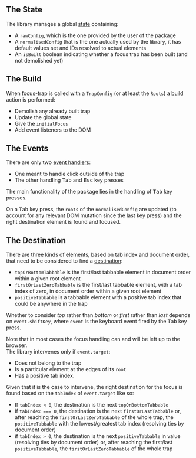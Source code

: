 ## The State

The library manages a global [state](https://github.com/DaviDevMod/focus-trap/blob/main/packages/focus-trap/src/state.ts) containing:

- A `rawConfig`, which is the one provided by the user of the package
- A `normalisedConfig` that is the one actually used by the library, it has default values set and IDs resolved to actual elements
- An `isBuilt` boolean indicating whether a focus trap has been built (and not demolished yet)

## The Build

When [focus-trap](https://github.com/DaviDevMod/focus-trap/blob/main/packages/focus-trap/src/index.ts) is called with a `TrapConfig` (or at least the `Roots`) a [build](https://github.com/DaviDevMod/focus-trap/blob/main/packages/focus-trap/src/trap-actions.ts) action is performed:

- Demolish any already built trap
- Update the global state
- Give the `initialFocus`
- Add event listeners to the DOM

## The Events

There are only two [event handlers](https://github.com/DaviDevMod/focus-trap/blob/main/packages/focus-trap/src/events.ts):

- One meant to handle click outside of the trap
- The other handling <kbd>Tab</kbd> and <kbd>Esc</kbd> key presses

The main functionality of the package lies in the handling of <kbd>Tab</kbd> key presses.

On a <kbd>Tab</kbd> key press, the `roots` of the `normalisedConfig` are updated (to account for any relevant DOM mutation since the last key press) and the right destination element is found and focused.

## The Destination

There are three kinds of elements, based on tab index and document order, that need to be considered to find a [destination](https://github.com/DaviDevMod/focus-trap/blob/main/packages/focus-trap/src/destination.ts):

- `topOrBottomTabbable` is the first/last tabbable element in document order within a given root element
- `firstOrLastZeroTabbable` is the first/last tabbable element, with a tab index of zero, in document order within a given root element
- `positiveTabbable` is a tabbable element with a positive tab index that could be anywhere in the trap

Whether to consider _top_ rather than _bottom_ or _first_ rather than _last_ depends on `event.shiftKey`, where `event` is the keyboard event fired by the <kbd>Tab</kbd> key press.

Note that in most cases the focus handling can and will be left up to the browser.  
The library intervenes only if `event.target`:

- Does not belong to the trap
- Is a particular element at the edges of its `root`
- Has a positive tab index.

Given that it is the case to intervene, the right destination for the focus is found based on the `tabIndex` of `event.target` like so:

- If `tabIndex < 0`, the destination is the next `topOrBottomTabbable`
- if `tabIndex === 0`, the destination is the next `firstOrLastTabbable` or, after reaching the `firstOrLastZeroTabbable` of the whole trap, the `positiveTabbable` with the lowest/greatest tab index (resolving ties by document order)
- if `tabIndex > 0`, the destination is the next `positiveTabbable` in value (resolving ties by document order) or, after reaching the first/last `positiveTabbable`, the `firstOrLastZeroTabbable` of the whole trap

